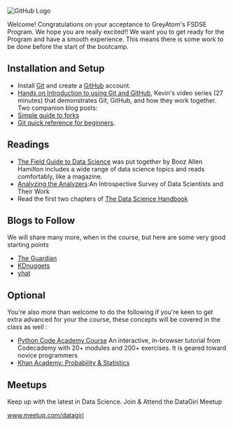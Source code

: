 ![GitHub Logo](https://s3.ap-south-1.amazonaws.com/greyatom-social/heading-git-pre-work.jpg)

Welcome! Congratulations on your acceptance to GreyAtom's FSDSE Program. We hope you are really excited!! We want you to get ready for the Program and have a smooth experience. This means there is some work to be done before the start of the bootcamp.

## Installation and Setup

* Install [Git](http://git-scm.com/book/en/v2/Getting-Started-Installing-Git) and create a [GitHub](https://github.com/) account.
* [Hands on Introduction to using Git and GitHub](https://www.youtube.com/playlist?list=PL5-da3qGB5IBLMp7LtN8Nc3Efd4hJq0kD), Kevin's video series (27 minutes) that demonstrates Git, GitHub, and how they work together.
 Two companion blog posts: 
* [Simple guide to forks](http://www.dataschool.io/simple-guide-to-forks-in-github-and-git/)
* [Git quick reference for beginners](http://www.dataschool.io/git-quick-reference-for-beginners/).

## Readings

 * [The Field Guide to Data Science](hhttps://s3.ap-south-1.amazonaws.com/greyatom-social/Field-Guide-To-Data-Science.pdf) was put together by Booz Allen Hamilton includes a wide range of data science topics and reads comfortably, like a magazine.
* [Analyzing the Analyzers](https://s3.ap-south-1.amazonaws.com/greyatom-social/Analyzing_the_Analyzers.pdf):An Introspective Survey of Data Scientists and Their Work
* Read the first two chapters of [The Data Science Handbook](https://s3.ap-south-1.amazonaws.com/greyatom-social/The+Data+Science+Handbook.pdf)
  
## Blogs to Follow

We will share many more, when in the course, but here are some very good starting points

* [The Guardian](https://www.theguardian.com/data)
* [KDnuggets](http://www.kdnuggets.com/)
* [yhat](http://blog.yhat.com/)

## Optional
You're also more than welcome to do the following if you're keen to get extra advanced for your the course, these concepts will be covered in the class as well :

* [Python Code Academy Course](https://www.codecademy.com/learn/python) An interactive, in-browser tutorial from Codecademy with 20+ modules and 200+ exercises. It is geared toward novice programmers
* [Khan Academy: Probability & Statistics](https://www.khanacademy.org/math/probability)


## Meetups

Keep up with the latest in Data Science. Join & Attend the DataGiri Meetup

www.meetup.com/datagiri
 

